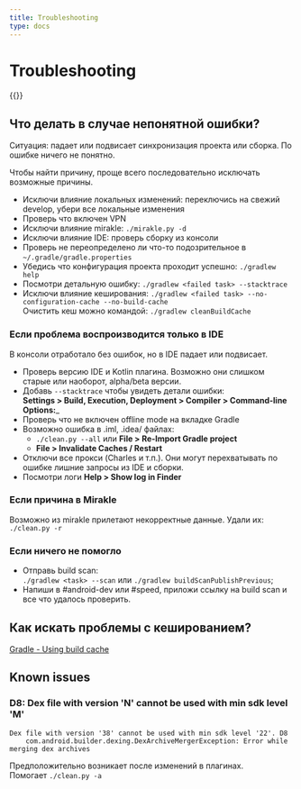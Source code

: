 ```yaml
---
title: Troubleshooting
type: docs
---
```


# Troubleshooting

{{<avito page>}}

## Что делать в случае непонятной ошибки?

Ситуация: падает или подвисает синхронизация проекта или сборка. По ошибке ничего не понятно.

Чтобы найти причину, проще всего последовательно исключать возможные причины.

- Исключи влияние локальных изменений: переключись на свежий develop, убери все локальные изменения
- Проверь что включен VPN
- Исключи влияние mirakle: `./mirakle.py -d`
- Исключи влияние IDE: проверь сборку из консоли
- Проверь не переопределено ли что-то подозрительное в `~/.gradle/gradle.properties`
- Убедись что конфигурация проекта проходит успешно: `./gradlew help`
- Посмотри детальную ошибку: `./gradlew <failed task> --stacktrace`
- Исключи влияние кеширования: `./gradlew <failed task> --no-configuration-cache --no-build-cache`\
Очистить кеш можно командой: `./gradlew cleanBuildCache`

### Если проблема воспроизводится только в IDE

В консоли отработало без ошибок, но в IDE падает или подвисает.

- Проверь версию IDE и Kotlin плагина. 
Возможно они слишком старые или наоборот, alpha/beta версии.
- Добавь `--stacktrace` чтобы увидеть детали ошибки:\
**Settings > Build, Execution, Deployment > Compiler > Command-line Options:**_
- Проверь что не включен offline mode на вкладке Gradle
- Возможно ошибка в .iml, .idea/ файлах:
    - `./clean.py --all` или **File > Re-Import Gradle project**
    - **File > Invalidate Caches / Restart**
- Отключи все прокси (Charles и т.п.). Они могут перехватывать по ошибке лишние запросы из IDE и сборки.
- Посмотри логи **Help > Show log in Finder**

### Если причина в Mirakle

Возможно из mirakle прилетают некорректные данные. Удали их: `./clean.py -r`

### Если ничего не помогло

- Отправь build scan:\
`./gradlew <task> --scan` или `./gradlew buildScanPublishPrevious`;
- Напиши в #android-dev или #speed, приложи ссылку на build scan и все что удалось проверить.

## Как искать проблемы с кешированием?

[Gradle - Using build cache](https://guides.gradle.org/using-build-cache/)

## Known issues

### D8: Dex file with version 'N' cannot be used with min sdk level 'M'

```none
Dex file with version '38' cannot be used with min sdk level '22'. D8
    com.android.builder.dexing.DexArchiveMergerException: Error while merging dex archives
``` 

Предположительно возникает после изменений в плагинах.\
Помогает `./clean.py -a`
